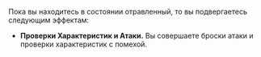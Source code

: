 Пока вы находитесь в состоянии отравленный, то вы подвергаетесь следующим эффектам: 
* **Проверки Характеристик и Атаки.** Вы совершаете броски атаки и проверки характеристик с помехой.